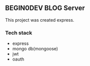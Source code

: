 ## BEGIN0DEV BLOG Server
This project was created express.

### Tech stack
 - express
 - mongo db(mongoose)
 - jwt
 - oauth
